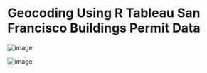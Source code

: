 # Geocoding Using R Tableau San Francisco Buildings Permit Data

![image](https://github.com/user-attachments/assets/cedb33e6-e993-4d11-a182-d7e2b98c0b87)

![image](https://github.com/user-attachments/assets/0eb04ca3-989e-40b8-b6f5-1fb8eb4740a6)

